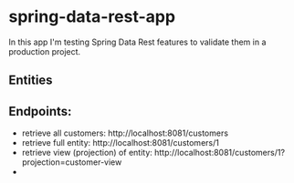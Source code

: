 # spring-data-rest-app
In this app I'm testing Spring Data Rest features to validate them in a production project.

## Entities

## Endpoints:
- retrieve all customers: http://localhost:8081/customers
- retrieve full entity: http://localhost:8081/customers/1
- retrieve view (projection) of entity: http://localhost:8081/customers/1?projection=customer-view
- 

